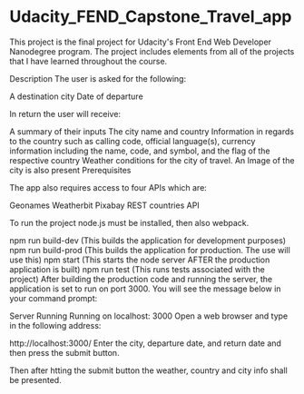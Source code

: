 # Udacity_FEND_Capstone_Travel_app

This project is the final project for Udacity's Front End Web Developer Nanodegree program. The project includes elements from all of the projects that I have learned throughout the course.

Description
The user is asked for the following:

A destination city
Date of departure

In return the user will receive:

A summary of their inputs
The city name and country
Information in regards to the country such as calling code, official language(s), currency information including the name, code, and symbol, and the flag of the respective country
Weather conditions for the city of travel.
An Image of the city is also present
Prerequisites

The app also requires access to four APIs which are:

Geonames
Weatherbit
Pixabay
REST countries API

To run the project node.js must be installed, then also webpack. 

npm run build-dev (This builds the application for development purposes)
npm run build-prod (This builds the application for production. The use will use this)
npm start (This starts the node server AFTER the production application is built)
npm run test (This runs tests associated with the project)
After building the production code and running the server, the application is set to run on port 3000. You will see the message below in your command prompt:

Server Running
Running on localhost: 3000
Open a web browser and type in the following address:

http://localhost:3000/
Enter the city, departure date, and return date and then press the submit button.

Then after htting the submit button the weather, country and city info shall be presented.
